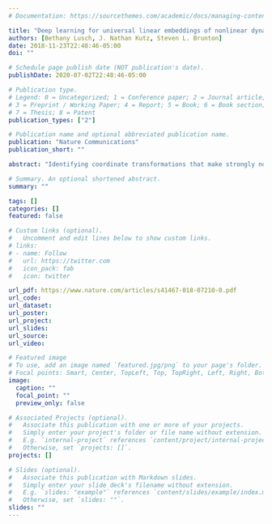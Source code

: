 ```yaml
---
# Documentation: https://sourcethemes.com/academic/docs/managing-content/

title: "Deep learning for universal linear embeddings of nonlinear dynamics"
authors: [Bethany Lusch, J. Nathan Kutz, Steven L. Brunton]
date: 2018-11-23T22:48:46-05:00
doi: ""

# Schedule page publish date (NOT publication's date).
publishDate: 2020-07-02T22:48:46-05:00

# Publication type.
# Legend: 0 = Uncategorized; 1 = Conference paper; 2 = Journal article;
# 3 = Preprint / Working Paper; 4 = Report; 5 = Book; 6 = Book section;
# 7 = Thesis; 8 = Patent
publication_types: ["2"]

# Publication name and optional abbreviated publication name.
publication: "Nature Communications"
publication_short: ""

abstract: "Identifying coordinate transformations that make strongly nonlinear dynamics approximately linear has the potential to enable nonlinear prediction, estimation, and control using linear theory. The Koopman operator is a leading data-driven embedding, and its eigenfunctions provide intrinsic coordinates that globally linearize the dynamics. However, identifying and representing these eigenfunctions has proven challenging. This work leverages deep learning to discover representations of Koopman eigenfunctions from data. Our network is parsimonious and interpretable by construction, embedding the dynamics on a low-dimensional manifold. We identify nonlinear coordinates on which the dynamics are globally linear using a modified auto-encoder. We also generalize Koopman representations to include a ubiquitous class of systems with continuous spectra. Our framework parametrizes the continuous frequency using an auxiliary network, enabling a compact and efficient embedding, while connecting our models to decades of asymptotics. Thus, we benefit from the power of deep learning, while retaining the physical interpretability of Koopman embeddings."

# Summary. An optional shortened abstract.
summary: ""

tags: []
categories: []
featured: false

# Custom links (optional).
#   Uncomment and edit lines below to show custom links.
# links:
# - name: Follow
#   url: https://twitter.com
#   icon_pack: fab
#   icon: twitter

url_pdf: https://www.nature.com/articles/s41467-018-07210-0.pdf
url_code:
url_dataset:
url_poster:
url_project:
url_slides:
url_source:
url_video:

# Featured image
# To use, add an image named `featured.jpg/png` to your page's folder. 
# Focal points: Smart, Center, TopLeft, Top, TopRight, Left, Right, BottomLeft, Bottom, BottomRight.
image:
  caption: ""
  focal_point: ""
  preview_only: false

# Associated Projects (optional).
#   Associate this publication with one or more of your projects.
#   Simply enter your project's folder or file name without extension.
#   E.g. `internal-project` references `content/project/internal-project/index.md`.
#   Otherwise, set `projects: []`.
projects: []

# Slides (optional).
#   Associate this publication with Markdown slides.
#   Simply enter your slide deck's filename without extension.
#   E.g. `slides: "example"` references `content/slides/example/index.md`.
#   Otherwise, set `slides: ""`.
slides: ""
---
```


